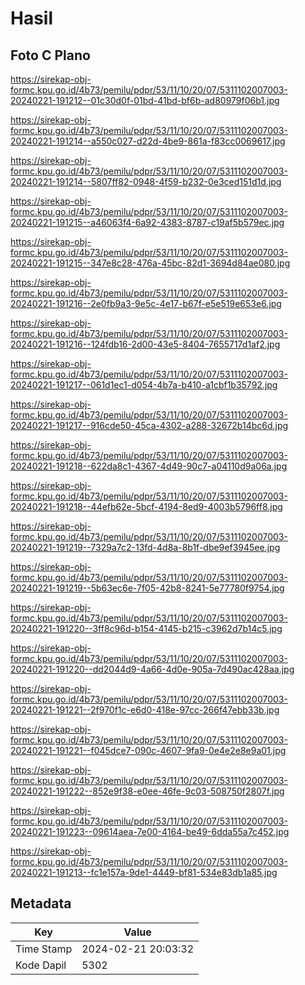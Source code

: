 # Hasil

## Foto C Plano

https://sirekap-obj-formc.kpu.go.id/4b73/pemilu/pdpr/53/11/10/20/07/5311102007003-20240221-191212--01c30d0f-01bd-41bd-bf6b-ad80979f06b1.jpg

https://sirekap-obj-formc.kpu.go.id/4b73/pemilu/pdpr/53/11/10/20/07/5311102007003-20240221-191214--a550c027-d22d-4be9-861a-f83cc0069617.jpg

https://sirekap-obj-formc.kpu.go.id/4b73/pemilu/pdpr/53/11/10/20/07/5311102007003-20240221-191214--5807ff82-0948-4f59-b232-0e3ced151d1d.jpg

https://sirekap-obj-formc.kpu.go.id/4b73/pemilu/pdpr/53/11/10/20/07/5311102007003-20240221-191215--a46063f4-6a92-4383-8787-c19af5b579ec.jpg

https://sirekap-obj-formc.kpu.go.id/4b73/pemilu/pdpr/53/11/10/20/07/5311102007003-20240221-191215--347e8c28-476a-45bc-82d1-3694d84ae080.jpg

https://sirekap-obj-formc.kpu.go.id/4b73/pemilu/pdpr/53/11/10/20/07/5311102007003-20240221-191216--2e0fb9a3-9e5c-4e17-b67f-e5e519e653e6.jpg

https://sirekap-obj-formc.kpu.go.id/4b73/pemilu/pdpr/53/11/10/20/07/5311102007003-20240221-191216--124fdb16-2d00-43e5-8404-7655717d1af2.jpg

https://sirekap-obj-formc.kpu.go.id/4b73/pemilu/pdpr/53/11/10/20/07/5311102007003-20240221-191217--061d1ec1-d054-4b7a-b410-a1cbf1b35792.jpg

https://sirekap-obj-formc.kpu.go.id/4b73/pemilu/pdpr/53/11/10/20/07/5311102007003-20240221-191217--916cde50-45ca-4302-a288-32672b14bc6d.jpg

https://sirekap-obj-formc.kpu.go.id/4b73/pemilu/pdpr/53/11/10/20/07/5311102007003-20240221-191218--622da8c1-4367-4d49-90c7-a04110d9a06a.jpg

https://sirekap-obj-formc.kpu.go.id/4b73/pemilu/pdpr/53/11/10/20/07/5311102007003-20240221-191218--44efb62e-5bcf-4194-8ed9-4003b5796ff8.jpg

https://sirekap-obj-formc.kpu.go.id/4b73/pemilu/pdpr/53/11/10/20/07/5311102007003-20240221-191219--7329a7c2-13fd-4d8a-8b1f-dbe9ef3945ee.jpg

https://sirekap-obj-formc.kpu.go.id/4b73/pemilu/pdpr/53/11/10/20/07/5311102007003-20240221-191219--5b63ec6e-7f05-42b8-8241-5e77780f9754.jpg

https://sirekap-obj-formc.kpu.go.id/4b73/pemilu/pdpr/53/11/10/20/07/5311102007003-20240221-191220--3ff8c96d-b154-4145-b215-c3962d7b14c5.jpg

https://sirekap-obj-formc.kpu.go.id/4b73/pemilu/pdpr/53/11/10/20/07/5311102007003-20240221-191220--dd2044d9-4a66-4d0e-905a-7d490ac428aa.jpg

https://sirekap-obj-formc.kpu.go.id/4b73/pemilu/pdpr/53/11/10/20/07/5311102007003-20240221-191221--2f970f1c-e6d0-418e-97cc-266f47ebb33b.jpg

https://sirekap-obj-formc.kpu.go.id/4b73/pemilu/pdpr/53/11/10/20/07/5311102007003-20240221-191221--f045dce7-090c-4607-9fa9-0e4e2e8e9a01.jpg

https://sirekap-obj-formc.kpu.go.id/4b73/pemilu/pdpr/53/11/10/20/07/5311102007003-20240221-191222--852e9f38-e0ee-46fe-9c03-508750f2807f.jpg

https://sirekap-obj-formc.kpu.go.id/4b73/pemilu/pdpr/53/11/10/20/07/5311102007003-20240221-191223--09614aea-7e00-4164-be49-6dda55a7c452.jpg

https://sirekap-obj-formc.kpu.go.id/4b73/pemilu/pdpr/53/11/10/20/07/5311102007003-20240221-191213--fc1e157a-9de1-4449-bf81-534e83db1a85.jpg


## Metadata

| Key        | Value               |
| ---------- | ------------------- |
| Time Stamp | 2024-02-21 20:03:32 |
| Kode Dapil | 5302                |



